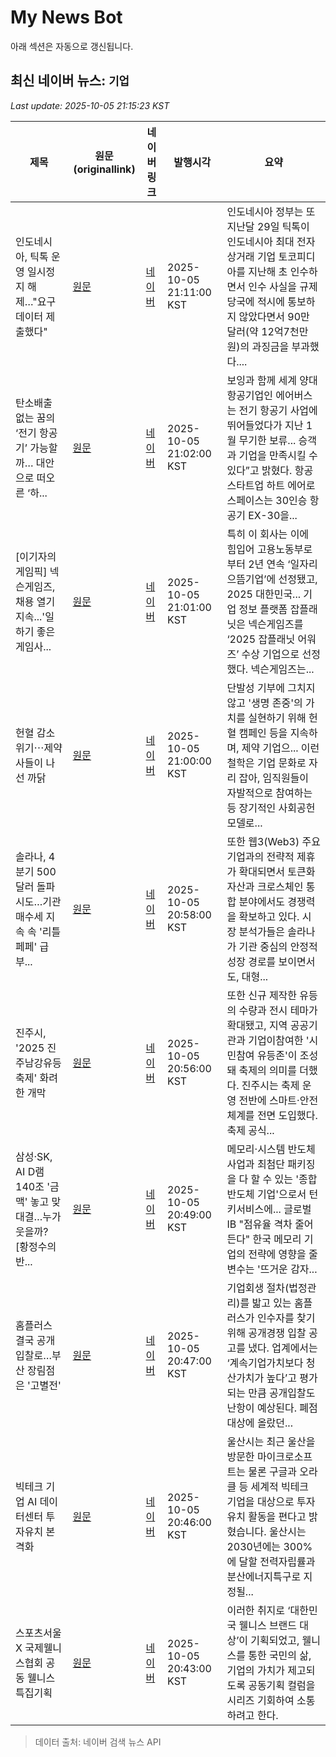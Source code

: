 # My News Bot

아래 섹션은 자동으로 갱신됩니다.

<!-- NEWS:START -->
## 최신 네이버 뉴스: `기업`
_Last update: 2025-10-05 21:15:23 KST_

| 제목 | 원문(originallink) | 네이버 링크 | 발행시각 | 요약 |
|---|---|---|---|---|
| 인도네시아, 틱톡 운영 일시정지 해제…"요구 데이터 제출했다" | [원문](https://www.yna.co.kr/view/AKR20251005031200084?input=1195m) | [네이버](https://n.news.naver.com/mnews/article/001/0015666603?sid=104) | 2025-10-05 21:11:00 KST | 인도네시아 정부는 또 지난달 29일 틱톡이 인도네시아 최대 전자상거래 기업 토코피디아를 지난해 초 인수하면서 인수 사실을 규제 당국에 적시에 통보하지 않았다면서 90만 달러(약 12억7천만원)의 과징금을 부과했다.... |
| 탄소배출 없는 꿈의 ‘전기 항공기’ 가능할까… 대안으로 떠오른 ‘하... | [원문](https://www.segye.com/newsView/20251002514057?OutUrl=naver) | [네이버](https://n.news.naver.com/mnews/article/022/0004073411?sid=101) | 2025-10-05 21:02:00 KST | 보잉과 함께 세계 양대 항공기업인 에어버스는 전기 항공기 사업에 뛰어들었다가 지난 1월 무기한 보류... 승객과 기업을 만족시킬 수 있다”고 밝혔다. 항공 스타트업 하트 에어로스페이스는 30인승 항공기 EX-30을... |
| [이기자의 게임픽] 넥슨게임즈, 채용 열기 지속...'일하기 좋은 게임사... | [원문](https://zdnet.co.kr/view/?no=20251002153332) | [네이버](https://n.news.naver.com/mnews/article/092/0002393103?sid=105) | 2025-10-05 21:01:00 KST | 특히 이 회사는 이에 힘입어 고용노동부로부터 2년 연속 ‘일자리 으뜸기업’에 선정됐고, 2025 대한민국... 기업 정보 플랫폼 잡플래닛은 넥슨게임즈를 ‘2025 잡플래닛 어워즈’ 수상 기업으로 선정했다. 넥슨게임즈는... |
| 헌혈 감소 위기⋯제약사들이 나선 까닭 | [원문](http://www.inews24.com/view/1891324) | [네이버](https://n.news.naver.com/mnews/article/031/0000970554?sid=101) | 2025-10-05 21:00:00 KST | 단발성 기부에 그치지 않고 '생명 존중'의 가치를 실현하기 위해 헌혈 캠페인 등을 지속하며, 제약 기업으... 이런 철학은 기업 문화로 자리 잡아, 임직원들이 자발적으로 참여하는 등 장기적인 사회공헌 모델로... |
| 솔라나, 4분기 500달러 돌파 시도…기관 매수세 지속 속 '리틀페페' 급부... | [원문](https://www.topstarnews.net/news/articleView.html?idxno=15830105) | [네이버](https://www.topstarnews.net/news/articleView.html?idxno=15830105) | 2025-10-05 20:58:00 KST | 또한 웹3(Web3) 주요 기업과의 전략적 제휴가 확대되면서 토큰화 자산과 크로스체인 통합 분야에서도 경쟁력을 확보하고 있다. 시장 분석가들은 솔라나가 기관 중심의 안정적 성장 경로를 보이면서도, 대형... |
| 진주시, '2025 진주남강유등축제' 화려한 개막 | [원문](https://www.pointe.co.kr/news/articleView.html?idxno=58090) | [네이버](https://www.pointe.co.kr/news/articleView.html?idxno=58090) | 2025-10-05 20:56:00 KST | 또한 신규 제작한 유등의 수량과 전시 테마가 확대됐고, 지역 공공기관과 기업이참여한 '시민참여 유등존'이 조성돼 축제의 의미를 더했다. 진주시는 축제 운영 전반에 스마트·안전 체계를 전면 도입했다. 축제 공식... |
| 삼성·SK, AI D램 140조 '금맥' 놓고 맞대결…누가 웃을까? [황정수의 반... | [원문](https://www.hankyung.com/article/202510056213i) | [네이버](https://n.news.naver.com/mnews/article/015/0005194094?sid=101) | 2025-10-05 20:49:00 KST | 메모리·시스템 반도체 사업과 최첨단 패키징을 다 할 수 있는 '종합 반도체 기업'으로서 턴키서비스에... 글로벌 IB "점유율 격차 줄어든다" 한국 메모리 기업의 전략에 영향을 줄 변수는 '뜨거운 감자... |
| 홈플러스 결국 공개입찰로…부산 장림점은 '고별전' | [원문](http://www.kookje.co.kr/news2011/asp/newsbody.asp?code=0200&key=20251005.99099001246) | [네이버](https://n.news.naver.com/mnews/article/658/0000122085?sid=101) | 2025-10-05 20:47:00 KST | 기업회생 절차(법정관리)를 밟고 있는 홈플러스가 인수자를 찾기 위해 공개경쟁 입찰 공고를 냈다. 업계에서는 ‘계속기업가치보다 청산가치가 높다’고 평가되는 만큼 공개입찰도 난항이 예상된다. 폐점 대상에 올랐던... |
| 빅테크 기업 AI 데이터센터 투자유치 본격화 | [원문](https://www.usmbc.co.kr/article/143x2SgXCKx09) | [네이버](https://www.usmbc.co.kr/article/143x2SgXCKx09) | 2025-10-05 20:46:00 KST | 울산시는 최근 울산을 방문한 마이크로소프트는 물론 구글과 오라클 등 세계적 빅테크 기업을 대상으로 투자 유치 활동을 편다고 밝혔습니다. 울산시는 2030년에는 300%에 달할 전력자립률과 분산에너지특구로 지정될... |
| 스포츠서울 X 국제웰니스협회 공동 웰니스 특집기획 | [원문](https://www.sportsseoul.com/news/read/1551922?ref=naver) | [네이버](https://n.news.naver.com/mnews/article/468/0001183166?sid=103) | 2025-10-05 20:43:00 KST | 이러한 취지로 ‘대한민국 웰니스 브랜드 대상’이 기획되었고, 웰니스를 통한 국민의 삶, 기업의 가치가 제고되도록 공동기획 컬럼을 시리즈 기회하여 소통하려고 한다. |

> 데이터 출처: 네이버 검색 뉴스 API
<!-- NEWS:END -->
